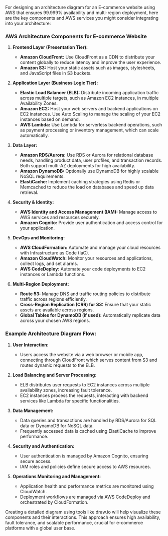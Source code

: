 For designing an architecture diagram for an E-commerce website using AWS that ensures 99.999% availability and multi-region deployment, here are the key components and AWS services you might consider integrating into your architecture:

### AWS Architecture Components for E-commerce Website

1. **Frontend Layer (Presentation Tier):**
   - **Amazon CloudFront:** Use CloudFront as a CDN to distribute your content globally to reduce latency and improve the user experience.
   - **Amazon S3:** Host your static assets such as images, stylesheets, and JavaScript files in S3 buckets.

2. **Application Layer (Business Logic Tier):**
   - **Elastic Load Balancer (ELB):** Distribute incoming application traffic across multiple targets, such as Amazon EC2 instances, in multiple Availability Zones.
   - **Amazon EC2:** Host your web servers and backend applications on EC2 instances. Use Auto Scaling to manage the scaling of your EC2 instances based on demand.
   - **AWS Lambda:** Use Lambda for serverless backend operations, such as payment processing or inventory management, which can scale automatically.

3. **Data Layer:**
   - **Amazon RDS/Aurora:** Use RDS or Aurora for relational database needs, handling product data, user profiles, and transaction records. Both support multi-AZ deployments for high availability.
   - **Amazon DynamoDB:** Optionally use DynamoDB for highly scalable NoSQL requirements.
   - **ElastiCache:** Implement caching strategies using Redis or Memcached to reduce the load on databases and speed up data retrieval.

4. **Security & Identity:**
   - **AWS Identity and Access Management (IAM):** Manage access to AWS services and resources securely.
   - **Amazon Cognito:** Provide user authentication and access control for your application.

5. **DevOps and Monitoring:**
   - **AWS CloudFormation:** Automate and manage your cloud resources with Infrastructure as Code (IaC).
   - **Amazon CloudWatch:** Monitor your resources and applications, collect logs, and set alarms.
   - **AWS CodeDeploy:** Automate your code deployments to EC2 instances or Lambda functions.

6. **Multi-Region Deployment:**
   - **Route 53:** Manage DNS and traffic routing policies to distribute traffic across regions efficiently.
   - **Cross-Region Replication (CRR) for S3:** Ensure that your static assets are available across regions.
   - **Global Tables for DynamoDB (if used):** Automatically replicate data across your chosen AWS regions.

### Example Architecture Diagram Flow:
1. **User Interaction:**
   - Users access the website via a web browser or mobile app, connecting through CloudFront which serves content from S3 and routes dynamic requests to the ELB.
   
2. **Load Balancing and Server Processing:**
   - ELB distributes user requests to EC2 instances across multiple availability zones, increasing fault tolerance.
   - EC2 instances process the requests, interacting with backend services like Lambda for specific functionalities.
   
3. **Data Management:**
   - Data queries and transactions are handled by RDS/Aurora for SQL data or DynamoDB for NoSQL data.
   - Frequently accessed data is cached using ElastiCache to improve performance.

4. **Security and Authentication:**
   - User authentication is managed by Amazon Cognito, ensuring secure access.
   - IAM roles and policies define secure access to AWS resources.

5. **Operations Monitoring and Management:**
   - Application health and performance metrics are monitored using CloudWatch.
   - Deployment workflows are managed via AWS CodeDeploy and orchestrated by CloudFormation.

Creating a detailed diagram using tools like draw.io will help visualize these components and their interactions. This approach ensures high availability, fault tolerance, and scalable performance, crucial for e-commerce platforms with a global user base.